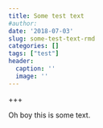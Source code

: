 ```yaml
---
title: Some test text
#author: 
date: '2018-07-03'
slug: some-test-text-rmd
categories: []
tags: ["test"]
header:
  caption: ''
  image: ''
---
```


+++

Oh boy this is some text.